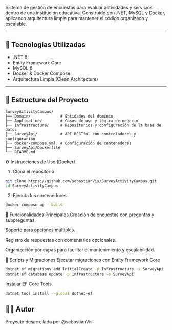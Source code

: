 Sistema de gestión de encuestas para evaluar actividades y servicios dentro de una institución educativa. Construido con .NET, MySQL y Docker, aplicando arquitectura limpia para mantener el código organizado y escalable.

---

## 🚀 Tecnologías Utilizadas

- .NET 8  
- Entity Framework Core  
- MySQL 8  
- Docker & Docker Compose  
- Arquitectura Limpia (Clean Architecture)

---

## 📁 Estructura del Proyecto

```text
SurveyActivityCampus/
├── Domain/             # Entidades del dominio
├── Application/        # Casos de uso y lógica de negocio
├── Infrastructure/     # Repositorios y configuración de la base de datos
├── SurveyApi/          # API RESTful con controladores y configuración
├── docker-compose.yml  # Configuración de contenedores
├── SurveyApi/Dockerfile
└── README.md
```

⚙️ Instrucciones de Uso (Docker)
1. Clona el repositorio
```bash
git clone https://github.com/sebastianVis/SurveyActivityCampus.git
cd SurveyActivityCampus
```
2. Ejecuta los contenedores
```bash
docker-compose up --build
```
🧠 Funcionalidades Principales
Creación de encuestas con preguntas y subpreguntas.

Soporte para opciones múltiples.

Registro de respuestas con comentarios opcionales.

Organización por capas para facilitar el mantenimiento y escalabilidad.

🧪 Scripts y Migraciones
Ejecutar migraciones con Entity Framework Core
```bash
dotnet ef migrations add InitialCreate -p Infrastructure -s SurveyApi
dotnet ef database update -p Infrastructure -s SurveyApi
```
Instalar EF Core Tools
```bash
dotnet tool install --global dotnet-ef
```
## 🧑‍💻 Autor
Proyecto desarrollado por @sebastianVis
